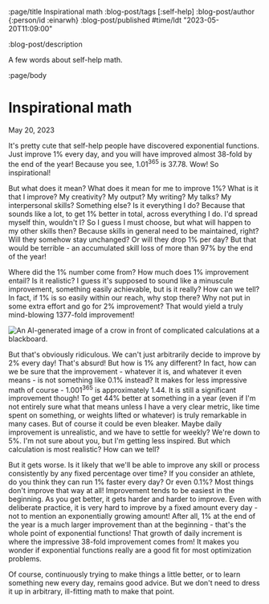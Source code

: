 :page/title Inspirational math
:blog-post/tags [:self-help]
:blog-post/author {:person/id :einarwh}
:blog-post/published #time/ldt "2023-05-20T11:09:00"

:blog-post/description

A few words about self-help math.

:page/body

# Inspirational math

<p class="blog-post-date">May 20, 2023</p>

It's pretty cute that self-help people have discovered exponential functions. Just improve 1% every day, and you will have improved almost 38-fold by the end of the year! Because you see, 1.01<sup>365</sup> is 37.78. Wow! So inspirational!

But what does it mean? What does it mean for me to improve 1%? What is it that I improve? My creativity? My output? My writing? My talks? My interpersonal skills? Something else? Is it everything I do? Because that sounds like a lot, to get 1% better in total, across everything I do. I'd spread myself thin, wouldn't I? So I guess I must choose, but what will happen to my other skills then? Because skills in general need to be maintained, right? Will they somehow stay unchanged? Or will they drop 1% per day? But that would be terrible - an accumulated skill loss of more than 97% by the end of the year!

Where did the 1% number come from? How much does 1% improvement entail? Is it realistic? I guess it's supposed to sound like a minuscule improvement, something easily achievable, but is it really? How can we tell? In fact, if 1% is so easily within our reach, why stop there? Why not put in some extra effort and go for 2% improvement? That would yield a truly mind-blowing 1377-fold improvement!

![An AI-generated image of a crow in front of complicated calculations at a blackboard.](/images/crow-at-a-blackboard-500x500.jpg)

But that's obviously ridiculous. We can't just arbitrarily decide to improve by 2% every day! That's absurd! But how is 1% any different? In fact, how can we be sure that the improvement - whatever it is, and whatever it even means - is not something like 0.1% instead? It makes for less impressive math of course - 1.001<sup>365</sup> is approximately 1.44. It is still a significant improvement though! To get 44% better at something in a year (even if I'm not entirely sure what that means unless I have a very clear metric, like time spent on something, or weights lifted or whatever) is truly remarkable in many cases. But of course it could be even bleaker. Maybe daily improvement is unrealistic, and we have to settle for weekly? We're down to 5%. I'm not sure about you, but I'm getting less inspired. But which calculation is most realistic? How can we tell?

But it gets worse. Is it likely that we'll be able to improve any skill or process consistently by any fixed percentage over time? If you consider an athlete, do you think they can run 1% faster every day? Or even 0.1%? Most things don't improve that way at all! Improvement tends to be easiest in the beginning. As you get better, it gets harder and harder to improve. Even with deliberate practice, it is very hard to improve by a fixed amount every day - not to mention an exponentially growing amount! After all, 1% at the end of the year is a much larger improvement than at the beginning - that's the whole point of exponential functions! That growth of daily increment is where the impressive 38-fold improvement comes from! It makes you wonder if exponential functions really are a good fit for most optimization problems.

Of course, continuously trying to make things a little better, or to learn something new every day, remains good advice. But we don't need to dress it up in arbitrary, ill-fitting math to make that point.
